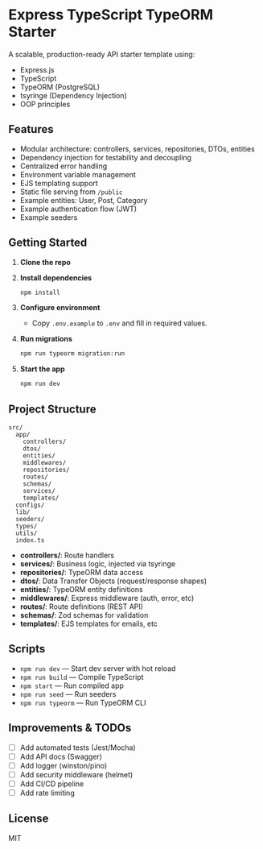 # Express TypeScript TypeORM Starter

A scalable, production-ready API starter template using:

-   Express.js
-   TypeScript
-   TypeORM (PostgreSQL)
-   tsyringe (Dependency Injection)
-   OOP principles

## Features

-   Modular architecture: controllers, services, repositories, DTOs, entities
-   Dependency injection for testability and decoupling
-   Centralized error handling
-   Environment variable management
-   EJS templating support
-   Static file serving from `/public`
-   Example entities: User, Post, Category
-   Example authentication flow (JWT)
-   Example seeders

## Getting Started

1. **Clone the repo**
2. **Install dependencies**
    ```bash
    npm install
    ```
3. **Configure environment**

    - Copy `.env.example` to `.env` and fill in required values.

4. **Run migrations**

    ```bash
    npm run typeorm migration:run
    ```

5. **Start the app**
    ```bash
    npm run dev
    ```

## Project Structure

```
src/
  app/
    controllers/
    dtos/
    entities/
    middlewares/
    repositories/
    routes/
    schemas/
    services/
    templates/
  configs/
  lib/
  seeders/
  types/
  utils/
  index.ts
```

-   **controllers/**: Route handlers
-   **services/**: Business logic, injected via tsyringe
-   **repositories/**: TypeORM data access
-   **dtos/**: Data Transfer Objects (request/response shapes)
-   **entities/**: TypeORM entity definitions
-   **middlewares/**: Express middleware (auth, error, etc)
-   **routes/**: Route definitions (REST API)
-   **schemas/**: Zod schemas for validation
-   **templates/**: EJS templates for emails, etc

## Scripts

-   `npm run dev` — Start dev server with hot reload
-   `npm run build` — Compile TypeScript
-   `npm start` — Run compiled app
-   `npm run seed` — Run seeders
-   `npm run typeorm` — Run TypeORM CLI

## Improvements & TODOs

-   [ ] Add automated tests (Jest/Mocha)
-   [ ] Add API docs (Swagger)
-   [ ] Add logger (winston/pino)
-   [ ] Add security middleware (helmet)
-   [ ] Add CI/CD pipeline
-   [ ] Add rate limiting

## License

MIT
